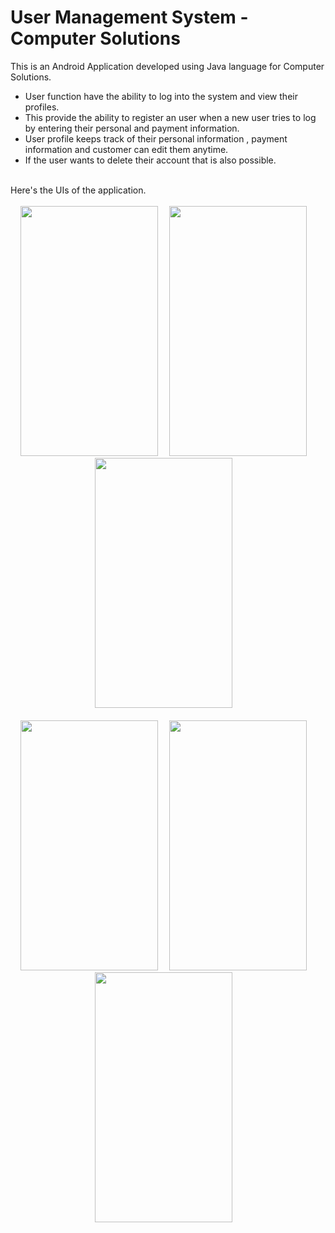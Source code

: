 # User Management System - Computer Solutions
This is an Android Application developed using Java language for Computer Solutions.

* User function have the ability to log into the system and view their profiles.
* This provide the ability to register an user when a new user tries to log by entering their personal and payment information.
* User profile keeps track of their personal information , payment information and customer can edit them anytime.
* If the user wants to delete their account that is also possible.

<br/>
Here's the UIs of the application.
<br/><br/>

<div align=center>
  <img src="https://user-images.githubusercontent.com/66903669/192133384-b9ef31a8-669c-4b4c-8f51-261145de0a4f.png" width="220" height="400" />&emsp;
  <img src="https://user-images.githubusercontent.com/66903669/192133378-bfc2d333-607c-45a5-b763-4bd97333f4f3.png" width="220" height="400" />&emsp;
  <img src="https://user-images.githubusercontent.com/66903669/192133379-70e93fcf-0f47-47ba-a6b9-5e07f6b9bce2.png" width="220" height="400" />&emsp;
  <br/><br/>
  <img src="https://user-images.githubusercontent.com/66903669/192133381-6459a09f-9145-4b6e-b69c-4bdc00e385ee.png" width="220" height="400" />&emsp;
  <img src="https://user-images.githubusercontent.com/66903669/192133382-96b65606-8a9a-49bd-a680-5c0978595e2d.png" width="220" height="400" />&emsp;
  <img src="https://user-images.githubusercontent.com/66903669/192133383-bf12c7c4-4345-482e-beb8-436fa32e0715.png" width="220" height="400" />&emsp;
</div>
